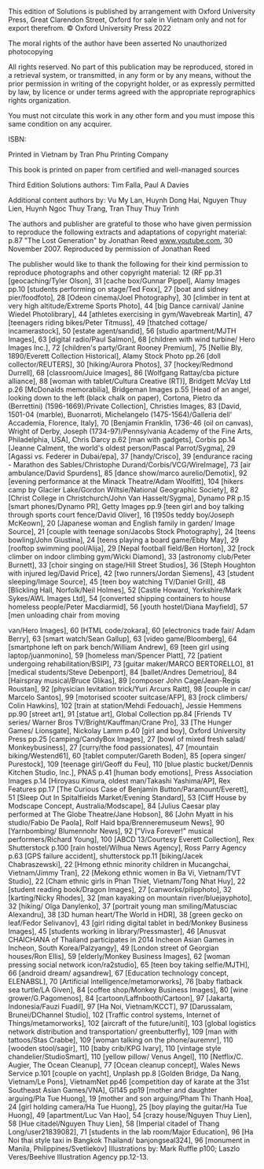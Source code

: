 This edition of Solutions is published by arrangement with Oxford
University Press, Great Clarendon Street, Oxford for sale in Vietnam only
and not for export therefrom.
© Oxford University Press 2022

The moral rights of the author have been asserted
No unauthorized photocopying

All rights reserved. No part of this publication may be reproduced, stored
in a retrieval system, or transmitted, in any form or by any means, without
the prior permission in writing of the copyright holder, or as expressly
permitted by law, by licence or under terms agreed with the appropriate
reprographics rights organization.

You must not circulate this work in any other form and you must impose
this same condition on any acquirer.

ISBN:

Printed in Vietnam by Tran Phu Printing Company

This book is printed on paper from certified and well-managed sources

Third Edition Solutions authors: Tim Falla, Paul A Davies

Additional content authors by: Vu My Lan, Huynh Dong Hai, Nguyen Thuy
Lien, Huynh Ngoc Thuy Trang, Tran Thuy Thuy Trinh

The authors and publisher are grateful to those who have given permission
to reproduce the following extracts and adaptations of copyright material:
p.87 "The Lost Generation" by Jonathan Reed www.youtube.com, 30
November 2007. Reproduced by permission of Jonathan Reed

The publisher would like to thank the following for their kind permission
to reproduce photographs and other copyright material: 12 (RF
pp.31 [geocaching/Tyler Olson], 31 [cache box/Gunnar Pippel], Alamy
Images pp.10 [students performing on stage/Ted Foxx], 27 [boat and
sidney pier/foodfoto], 28 [Odeon cinema/Joel Photography], 30 [climber in
tent at very high altitude/Extreme Sports Photo], 44 [big Dance carnival/
Janine Wiedel Photolibrary], 44 [athletes exercising in gym/Wavebreak
Martin], 47 [teenagers riding bikes/Peter Titmuss], 49 [thatched cottage/
incamerastock], 50 [estate agent/sandid], 56 [studio apartment/MJTH
Images], 63 [digital radio/Paul Salmon], 68 [children with wind turbine/
Hero Images Inc.], 72 [children's party/Grant Rooney Premium], 75 [Nellie
Bly, 1890/Everett Collection Historical], Alamy Stock Photo pp.26 [doll
collector/REUTERS], 30 [hiking/Aurora Photos], 37 [hockey/Redmond
Durrell], 68 [classroom/Juice Images], 86 [Wolfgang Rattay/cba picture
alliance], 88 [woman with tablet/Cultura Creative (RT)], Bridgett McVay
Ltd p.26 [McDonalds memorabilia], Bridgeman Images p.55 [Head of an
angel, looking down to the left (black chalk on paper), Cortona, Pietro da
(Berrettini) (1596-1669)/Private Collection], Christies Images, 83 [David,
1501-04 (marble), Buonarroti, Michelangelo (1475-1564)/Galleria dell'
Accademia, Florence, Italy], 70 [Benjamin Franklin, 1736-46 (oil on canvas),
Wright of Derby, Joseph (1734-97)/Pennsylvania Academy of the Fine
Arts, Philadelphia, USA], Chris Darcy p.62 [man with gadgets], Corbis
pp.14 [Jeanne Calment, the world's oldest person/Pascal Parrot/Sygma],
29 [Agassi vs. Federer in Dubai/epa], 37 [handy/Crisco], 39 [endurance
racing - Marathon des Sables/Christophe Durand/Corbis/VCG/WireImage], 73 [air
ambulance/David Spurdens], 85 [dance show/marco aurelio/Demotix],
92 [evening performance at the Minack Theatre/Adam Woolfitt],
104 [hikers camp by Glacier Lake/Gordon Wiltsie/National Geographic
Society], 82 [Christ College in Christchurch/John Van Hasselt/Sygma],
Dynamo PR p.15 [smart phones/Dynamo PR], Getty Images pp.9 [teen girl
and boy talking through sports court fence/David Oliver], 16 [1950s teddy
boy/Joseph McKeown], 20 [Japanese woman and English family in garden/
Image Source], 21 [couple with teenage son/Jacobs Stock Photography],
24 [teens bowling/John Giustina], 24 [teens playing a board game/Ebby
May], 29 [rooftop swimming pool/Alija], 29 [Nepal football field/Ben
Horton], 32 [rock climber on indoor climbing gym/Wicki Diamond], 33
[astronomy club/Peter Burnett], 33 [choir singing on stage/Hill Street
Studios], 36 [Steph Houghton with injured leg/David Price], 42 [two
runners/Jordan Siemens], 43 [student sleeping/Image Source], 45 [teen
boy watching TV/Daniel Grill], 48 [Blickling Hall, Norfolk/Neil Holmes],
52 [Castle Howard, Yorkshire/Mark Sykes/AWL Images Ltd], 54 [converted
shipping containers to house homeless people/Peter Macdiarmid],
56 [youth hostel/Diana Mayfield], 57 [men unloading chair from moving

van/Hero Images], 60 [HTML code/zokara], 60 [electronics trade fair/
Adam Berry], 63 [smart watch/Sean Gallup], 63 [video game/Bloomberg],
64 [smartphone left on park bench/William Andrew], 69 [teen girl using
laptop/juanmonino], 59 [homeless man/Spencer Platt], 72 [patient
undergoing rehabilitation/BSIP], 73 [guitar maker/MARCO BERTORELLO],
81 [medical students/Steve Debenport], 84 [ballet/Andres Demetriou],
84 [Hairspray musical/Bruce Glikas], 89 [composer John Cage/Jean-Regis
Roustan], 92 [physician levitation trick/Yuri Arcurs Raitt], 98 [couple in car/
Marcelo Santos], 99 [motorised scooter suitcase/AFP], 83 [rock climbers/
Colin Hawkins], 102 [train at station/Mehdi Fedouach], Jessie Hemmens
pp.90 [street art], 91 [statue art], Global Collection pp.84 [Friends TV series/
Warner Bros TV/Bright/Kauffman/Crane Pro], 33 [The Hunger Games/
Lionsgate], Nickolay Lamm p.40 [girl and boy], Oxford University Press
pp.25 [camping/CandyBox Images], 27 [bowl of mixed fresh salad/
Monkeybusiness], 27 [curry/the food passionates], 47 [mountain
biking/Westend61], 60 [tablet computer/Gareth Boden], 85 [opera singer/
Purestock], 109 [teenage girl/Geoff du Feu], 110 [blue plastic bucket/Dennis
Kitchen Studio, Inc.], PNAS p.41 [human body emotions], Press Association
Images p.14 [Hiroyasu Kimura, oldest man/Takashi Yashima/AP], Rex
Features pp.17 [The Curious Case of Benjamin Button/Paramount/Everett],
51 [Sleep Out In Spitalfields Market/Evening Standard], 53 [Cliff House by
Modscape Concept, Australia/Modscape], 84 [Julius Caesar play performed
at The Globe Theatre/Jane Hobson], 86 [John Myatt in his studio/Fabio
De Paola], Rolf Haid bpa/Brenneremuseum News], 90 [Yarnbombing/
Blumennohr News], 92 ["Viva Forever!" musical performers/Richard
Young], 100 [ABCD 13/Courtesy Everett Collection], Rex Shutterstock
p.100 [rain hostel/Wilhua News Agency], Ross Parry Agency p.63 [GPS
failure accident], shutterstock pp.11 [biking/Jacek Chabraszewski], 22
[Hmong ethnic minority children in Mucangchai, Vietnam/Jimmy Tran],
22 [Mekong ethnic women in Ba Vi, Vietnam/TVT Studio], 22 [Cham ethnic
girls in Phan Thiet, Vietnam/Tong Nhat Huy], 22 [student reading
book/Dragon Images], 27 [canworks/pilipphoto], 32 [karting/Nicky
Rhodes], 32 [man kayaking on mountain river/bluejayphoto], 32 [hiking/
Olga Danylenko], 37 [portrait young man smiling/Matusciac Alexandru],
38 [3D human heart/The World in HDR], 38 [green gecko on leaf/Fedor
Selivanov], 43 [girl riding digital tablet in bed/Monkey Business Images],
45 [students working in library/Pressmaster], 46 [Anusvat CHAICHANA of
Thailand participates in 2014 Incheon Asian Games in Incheon, South
Korea/Palzyangy], 49 [London street of Georgian houses/Ron Ellis],
59 [elderly/Monkey Business Images], 62 [woman pressing social network
icon/ra2studio], 65 [teen boy taking selfie/MJTH], 66 [android dream/
agsandrew], 67 [Education technology concept, ELENABSL], 70 [Artificial
Intelligence/metamorworks], 76 [baby flatback sea turtle/LA Given],
84 [coffee shop/Monkey Business Images], 80 [wine grower/G.Pagomenos],
84 [cartoon/Laffnbooth/Cartoon], 97 [Jakarta, Indonesia/Fauzi Fuadil], 97 [Ha
Noi, Vietnam/KCCT], 97 [Darussalam, Brunei/DChannel Studio], 102 [Traffic
control systems, Internet of Things/metamorworks], 102 [aircraft of the
future/uniti], 103 [global logistics network distribution and transportation/
greenbutterfly], 109 [man with tattoos/Stas Crabbe], 109 [woman talking
on the phone/auremnr], 110 [wooden stool/sagir], 110 [baby crib/KPG
Ivary], 110 [vintage style chandelier/StudioSmart], 110 [yellow pillow/
Venus Angel], 110 [Netflix/C. Augier, The Ocean Cleanup], 77 [Ocean
cleanup concept], Wales News Service p.101 [couple on yacht], Unplash
pp.8 [Golden Bridge, Da Nang, Vietnam/Le Pons], VietnamNet pp46
[competition day of karate at the 31st Southeast Asian Games/VNA], GI145
pp19 [mother and daughter arguing/Pla Tue Huong], 19 [mother and son
arguing/Pham Thi Thanh Hoa], 24 [girl holding camera/Ha Tue Huong], 25
[boy playing the guitar/Ha Tue Huong], 49 [apartment/Luc Van Hao], 54
[crazy house/Nguyen Thuy Lien], 58 [Hue citadel/Nguyen Thuy Lien], 58
[Imperial citadel of Thang Long/user21839082], 71 [students in the lab
room/Major Education], 96 [Ha Noi thai style taxi in Bangkok Thailand/
banjongseal324], 96 [monument in Manila, Philippines/Svetliekov]
Illustrations by: Mark Ruffle p100; Laszlo Veres/Beehive Illustration Agency
pp.12-13.